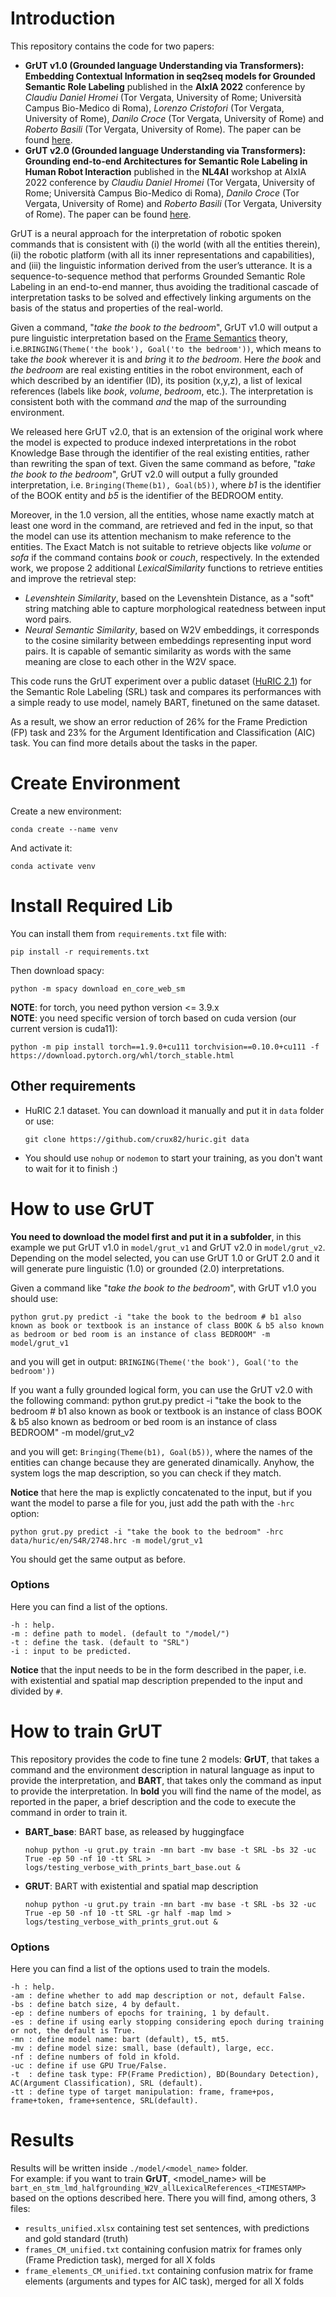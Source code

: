 # Introduction
This repository contains the code for two papers:
- **GrUT v1.0 (Grounded language Understanding via Transformers): Embedding Contextual Information in seq2seq models for Grounded Semantic Role Labeling** published in the **AIxIA 2022** conference by *Claudiu Daniel Hromei* (Tor Vergata, University of Rome; Università Campus Bio-Medico di Roma), *Lorenzo Cristofori* (Tor Vergata, University of Rome), *Danilo Croce* (Tor Vergata, University of Rome) and *Roberto Basili* (Tor Vergata, University of Rome). The paper can be found [here]().  
- **GrUT v2.0 (Grounded language Understanding via Transformers): Grounding end-to-end Architectures for Semantic Role Labeling in Human Robot Interaction** published in the **NL4AI** workshop at AIxIA 2022 conference by *Claudiu Daniel Hromei* (Tor Vergata, University of Rome; Università Campus Bio-Medico di Roma), *Danilo Croce* (Tor Vergata, University of Rome) and *Roberto Basili* (Tor Vergata, University of Rome). The paper can be found [here]().  

GrUT is a neural approach for the interpretation of robotic spoken commands that is consistent with (i) the world (with all the entities therein), (ii) the robotic platform (with all its inner representations and capabilities), and (iii) the linguistic information derived from the user’s utterance. It is a sequence-to-sequence method that performs Grounded Semantic Role Labeling in an end-to-end manner, thus avoiding the traditional cascade of interpretation tasks to be solved and effectively linking arguments on the basis of the status and properties of the real-world.  

Given a command, "*take the book to the bedroom*", GrUT v1.0 will output a pure linguistic interpretation based on the [Frame Semantics](https://framenet.icsi.berkeley.edu/fndrupal/) theory, i.e.`BRINGING(Theme('the book'), Goal('to the bedroom'))`, which means to take *the book* wherever it is and *bring* it *to the bedroom*. Here *the book* and *the bedroom* are real existing entities in the robot environment, each of which described by an identifier (ID), its position (x,y,z), a list of lexical references (labels like *book*, *volume*, *bedroom*, etc.). The interpretation is consistent both with the command *and* the map of the surrounding environment.  

We released here GrUT v2.0, that is an extension of the original work where the model is expected to produce indexed interpretations in the robot Knowledge Base through the identifier of the real existing entities, rather than rewriting the span of text. Given the same command as before, "*take the book to the bedroom*", GrUT v2.0 will output a fully grounded interpretation, i.e. `Bringing(Theme(b1), Goal(b5))`, where *b1* is the identifier of the BOOK entity and *b5* is the identifier of the BEDROOM entity.

Moreover, in the 1.0 version, all the entities, whose name exactly match at least one word in the command, are retrieved and fed in the input, so that the model can use its attention mechanism to make reference to the entities. The Exact Match is not suitable to retrieve objects like *volume* or *sofa* if the command contains *book* or *couch*, respectively. In the extended work, we propose 2 additional *LexicalSimilarity* functions to retrieve entities and improve the retrieval step:
- *Levenshtein Similarity*, based on the Levenshtein Distance, as a "soft" string matching able to capture morphological reatedness between input word pairs.
- *Neural Semantic Similarity*, based on W2V embeddings, it corresponds to the cosine similarity between embeddings representing input word pairs. It is capable of semantic similarity as words with the same meaning are close to each other in the W2V space.

This code runs the GrUT experiment over a public dataset ([HuRIC 2.1](https://github.com/crux82/huric)) for the Semantic Role Labeling (SRL) task and compares its performances with a simple ready to use model, namely BART, finetuned on the same dataset.  

As a result, we show an error reduction of 26% for the Frame Prediction (FP) task and 23% for the Argument Identification and Classification (AIC) task. You can find more details about the tasks in the paper.


# Create Environment
Create a new environment:  

    conda create --name venv  

And activate it:  

    conda activate venv


# Install Required Lib
You can install them from `requirements.txt` file with:  

    pip install -r requirements.txt  

Then download spacy:  

    python -m spacy download en_core_web_sm  

**NOTE**: for torch, you need python version <= 3.9.x    
**NOTE**: you need specific version of torch based on cuda version (our current version is cuda11):    

    python -m pip install torch==1.9.0+cu111 torchvision==0.10.0+cu111 -f https://download.pytorch.org/whl/torch_stable.html


## Other requirements
- HuRIC 2.1 dataset. You can download it manually and put it in `data` folder or use:  

    `git clone https://github.com/crux82/huric.git data`  

- You should use `nohup` or `nodemon` to start your training, as you don't want to wait for it to finish :)  


# How to use GrUT
**You need to download the model first and put it in a subfolder**, in this example we put GrUT v1.0 in `model/grut_v1` and GrUT v2.0 in `model/grut_v2`. Depending on the model selected, you can use GrUT 1.0 or GrUT 2.0 and it will generate pure linguistic (1.0) or grounded (2.0) interpretations.  

Given a command like "*take the book to the bedroom*", with GrUT v1.0 you should use:

    python grut.py predict -i "take the book to the bedroom # b1 also known as book or textbook is an instance of class BOOK & b5 also known as bedroom or bed room is an instance of class BEDROOM" -m model/grut_v1  

and you will get in output: `BRINGING(Theme('the book'), Goal('to the bedroom'))`  

If you want a fully grounded logical form, you can use the GrUT v2.0 with the following command:
    python grut.py predict -i "take the book to the bedroom # b1 also known as book or textbook is an instance of class BOOK & b5 also known as bedroom or bed room is an instance of class BEDROOM" -m model/grut_v2

and you will get: `Bringing(Theme(b1), Goal(b5))`, where the names of the entities can change because they are generated dinamically. Anyhow, the system logs the map description, so you can check if they match.  

**Notice** that here the map is explictly concatenated to the input, but if you want the model to parse a file for you, just add the path with the `-hrc` option:  

    python grut.py predict -i "take the book to the bedroom" -hrc data/huric/en/S4R/2748.hrc -m model/grut_v1 

You should get the same output as before.


### Options
Here you can find a list of the options.

    -h : help.
    -m : define path to model. (default to "/model/")
    -t : define the task. (default to "SRL")
    -i : input to be predicted.

**Notice** that the input needs to be in the form described in the paper, i.e. with existential and spatial map description prepended to the input and divided by `#`.


# How to train GrUT
This repository provides the code to fine tune 2 models: **GrUT**, that takes a command and the environment description in natural language as input to provide the interpretation, and **BART**, that takes only the command as input to provide the interpretation.
In **bold** you will find the name of the model, as reported in the paper, a brief description and the code to execute the command in order to train it.  

- **BART_base**: BART base, as released by huggingface  

    `nohup python -u grut.py train -mn bart -mv base -t SRL -bs 32 -uc True -ep 50 -nf 10 -tt SRL > logs/testing_verbose_with_prints_bart_base.out &`  

- **GRUT**: BART with existential and spatial map description

    `nohup python -u grut.py train -mn bart -mv base -t SRL -bs 32 -uc True -ep 50 -nf 10 -tt SRL -gr half -map lmd > logs/testing_verbose_with_prints_grut.out &`  
    

### Options
Here you can find a list of the options used to train the models.

    -h : help.
    -am : define whether to add map description or not, default False.
    -bs : define batch size, 4 by default.
    -ep : define numbers of epochs for training, 1 by default.
    -es : define if using early stopping considering epoch during training or not, the default is True.
    -mn : define model name: bart (default), t5, mt5.
    -mv : define model size: small, base (default), large, ecc.
    -nf : define numbers of fold in kfold.
    -uc : define if use GPU True/False.
    -t  : define task type: FP(Frame Prediction), BD(Boundary Detection), AC(Argument Classification), SRL (default).
    -tt : define type of target manipulation: frame, frame+pos, frame+token, frame+sentence, SRL(default).


# Results
Results will be written inside `./model/<model_name>` folder.   
For example: if you want to train **GrUT**, <model_name> will be `bart_en_stm_lmd_halfgrounding_W2V_allLexicalReferences_<TIMESTAMP>` based on the options described here. There you will find, among others, 3 files:  
- `results_unified.xlsx` containing test set sentences, with predictions and gold standard (truth)  
- `frames_CM_unified.txt` containing confusion matrix for frames only (Frame Prediction task), merged for all X folds  
- `frame_elements_CM_unified.txt` containing confusion matrix for frame elements (arguments and types for AIC task), merged for all X folds  
